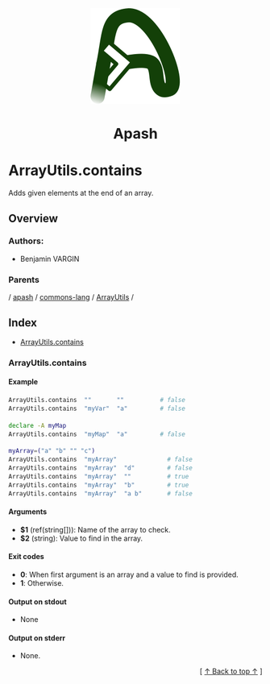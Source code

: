 
<div align='center' id='apash-top'>
  <a href='https://github.com/hastec-fr/apash'>
    <img alt='apash-logo' src='../../../../../../../assets/apash-logo.svg'/>
  </a>

  # Apash
</div>

# ArrayUtils.contains

Adds given elements at the end of an array.

## Overview

### Authors:
* Benjamin VARGIN

### Parents
<!-- apash.parentBegin -->
[](../../../../.md) / [apash](../../../apash.md) / [commons-lang](../../commons-lang.md) / [ArrayUtils](../ArrayUtils.md) / 
<!-- apash.parentEnd -->

## Index

* [ArrayUtils.contains](#arrayutilscontains)

### ArrayUtils.contains

#### Example
```bash
ArrayUtils.contains  ""       ""          # false
ArrayUtils.contains  "myVar"  "a"         # false

declare -A myMap
ArrayUtils.contains  "myMap"  "a"         # false

myArray=("a" "b" "" "c")
ArrayUtils.contains  "myArray"              # false
ArrayUtils.contains  "myArray"  "d"         # false
ArrayUtils.contains  "myArray"  ""          # true
ArrayUtils.contains  "myArray"  "b"         # true
ArrayUtils.contains  "myArray"  "a b"       # false
```

#### Arguments

* **$1** (ref(string[])): Name of the array to check.
* **$2** (string): Value to find in the array.

#### Exit codes

* **0**: When first argument is an array and a value to find is provided.
* **1**: Otherwise.

#### Output on stdout

* None

#### Output on stderr

* None.


  <div align='right'>[ <a href='#apash-top'>↑ Back to top ↑</a> ]</div>


